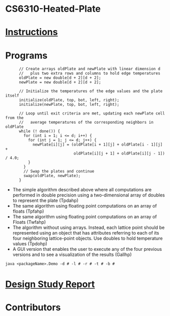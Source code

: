 CS6310-Heated-Plate
===================

# [Instructions](https://s3.amazonaws.com/content.udacity-data.com/courses/gt-cs6310/projects/project1/project1.html)

# Programs
```
      // Create arrays oldPlate and newPlate with linear dimension d
      //   plus two extra rows and columns to hold edge temperatures
      oldPlate = new double[d + 2][d + 2];
      newPlate = new double[d + 2][d + 2];

      // Initialize the temperatures of the edge values and the plate itself
      initialize(oldPlate, top, bot, left, right);
      initialize(newPlate, top, bot, left, right);

      // Loop until exit criteria are met, updating each newPlate cell from the
      //   average temperatures of the corresponding neighbors in oldPlate
      while (! done()) {
        for (int i = 1; i <= d; i++) {
          for (int j = 1; j <= d; j++) {
            newPlate[i][j] = (oldPlate[i + 1][j] + oldPlate[i - 1][j] +
                              oldPlate[i][j + 1] + oldPlate[i][j - 1]) / 4.0;
          }
        }
        // Swap the plates and continue
        swap(oldPlate, newPlate);
      }

```
* The simple algorithm described above where all computations are performed in double precision using a two-dimensional array of doubles to represent the plate (Tpdahp)
* The same algorithm using floating point computations on an array of floats (Tpfahp)
* The same algorithm using floating point computations on an array of Floats (Twfahp)
* The algorithm without using arrays. Instead, each lattice point should be represented using an object that has attributes referring to each of its four neighboring lattice-point objects. Use doubles to hold temperature values (Tpdohp)
* A GUI version that enables the user to execute any of the four previous versions and to see a visualization of the results (Gallhp)

```
java <packageName>.Demo -d # -l # -r # -t # -b #
```

# [Design Study Report](https://github.com/sathomps/CS6310-Heated-Plate/wiki)


# Contributors

